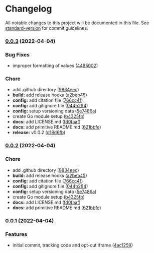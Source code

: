 # Changelog

All notable changes to this project will be documented in this file. See [standard-version](https://github.com/conventional-changelog/standard-version) for commit guidelines.

### [0.0.3](https://github.com/dnb-org/dnb-hugo-matomo/compare/v0.0.1...v0.0.3) (2022-04-04)


### Bug Fixes

* improper formatting of values ([4485002](https://github.com/dnb-org/dnb-hugo-matomo/commit/44850023869ae04efb8b4050ca2bafc846a00cc0))


### Chore

* add .github directory ([9834eec](https://github.com/dnb-org/dnb-hugo-matomo/commit/9834eec92f1fbbe194d3fb6ed9cb070f7a94dc7f))
* **build:** add release hooks ([a2beb45](https://github.com/dnb-org/dnb-hugo-matomo/commit/a2beb452f4039cb3a728cda15aeb824556c640df))
* **config:** add citation file ([766cc4f](https://github.com/dnb-org/dnb-hugo-matomo/commit/766cc4f7ef364a2db146d97dd6f4e13420a7a0c6))
* **config:** add gitignore file ([044b284](https://github.com/dnb-org/dnb-hugo-matomo/commit/044b284a8913cea9b527935f6a15e8a99624e2d2))
* **config:** setup versioning data ([5e7486a](https://github.com/dnb-org/dnb-hugo-matomo/commit/5e7486a79a7d82cfc1fcb03ec99184a629ff6a18))
* create Go module setup ([b4325fb](https://github.com/dnb-org/dnb-hugo-matomo/commit/b4325fb000716198dd609129391420cf4eb946a9))
* **docs:** add LICENSE.md ([fd0faaf](https://github.com/dnb-org/dnb-hugo-matomo/commit/fd0faaf7f12ebd7d9d720fcaf9425d41fc9e876f))
* **docs:** add primitive README.md ([621bbfe](https://github.com/dnb-org/dnb-hugo-matomo/commit/621bbfe6210148c4a18fe2d4f18c0e2db53cd847))
* **release:** v0.0.2 ([d18d6fb](https://github.com/dnb-org/dnb-hugo-matomo/commit/d18d6fba2400612d0f8d18de5069f3ed783a06b6))

### [0.0.2](https://github.com/dnb-org/dnb-hugo-matomo/compare/v0.0.1...v0.0.2) (2022-04-04)


### Chore

* add .github directory ([9834eec](https://github.com/dnb-org/dnb-hugo-matomo/commit/9834eec92f1fbbe194d3fb6ed9cb070f7a94dc7f))
* **build:** add release hooks ([a2beb45](https://github.com/dnb-org/dnb-hugo-matomo/commit/a2beb452f4039cb3a728cda15aeb824556c640df))
* **config:** add citation file ([766cc4f](https://github.com/dnb-org/dnb-hugo-matomo/commit/766cc4f7ef364a2db146d97dd6f4e13420a7a0c6))
* **config:** add gitignore file ([044b284](https://github.com/dnb-org/dnb-hugo-matomo/commit/044b284a8913cea9b527935f6a15e8a99624e2d2))
* **config:** setup versioning data ([5e7486a](https://github.com/dnb-org/dnb-hugo-matomo/commit/5e7486a79a7d82cfc1fcb03ec99184a629ff6a18))
* create Go module setup ([b4325fb](https://github.com/dnb-org/dnb-hugo-matomo/commit/b4325fb000716198dd609129391420cf4eb946a9))
* **docs:** add LICENSE.md ([fd0faaf](https://github.com/dnb-org/dnb-hugo-matomo/commit/fd0faaf7f12ebd7d9d720fcaf9425d41fc9e876f))
* **docs:** add primitive README.md ([621bbfe](https://github.com/dnb-org/dnb-hugo-matomo/commit/621bbfe6210148c4a18fe2d4f18c0e2db53cd847))

### 0.0.1 (2022-04-04)


### Features

* initial commit, tracking code and opt-out iframe ([4ac1259](https://github.com/dnb-org/dnb-hugo-matomo/commit/4ac12591d0d57000bcc55581fb4970f07f0848b0))
